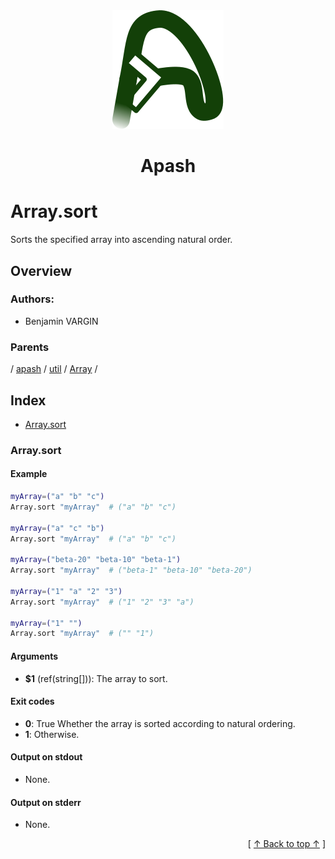 
<div align='center' id='apash-top'>
  <a href='https://github.com/hastec-fr/apash'>
    <img alt='apash-logo' src='../../../../../../../assets/apash-logo.svg'/>
  </a>

  # Apash
</div>

# Array.sort

Sorts the specified array into ascending natural order.

## Overview

### Authors:
* Benjamin VARGIN

### Parents
<!-- apash.parentBegin -->
[](../../../../.md) / [apash](../../../apash.md) / [util](../../util.md) / [Array](../Array.md) / 
<!-- apash.parentEnd -->

## Index

* [Array.sort](#arraysort)

### Array.sort

#### Example
```bash
myArray=("a" "b" "c")
Array.sort "myArray"  # ("a" "b" "c")

myArray=("a" "c" "b")
Array.sort "myArray"  # ("a" "b" "c")

myArray=("beta-20" "beta-10" "beta-1")
Array.sort "myArray"  # ("beta-1" "beta-10" "beta-20")

myArray=("1" "a" "2" "3")
Array.sort "myArray"  # ("1" "2" "3" "a")

myArray=("1" "")
Array.sort "myArray"  # ("" "1")
```

#### Arguments

* **$1** (ref(string[])): The array to sort.

#### Exit codes

* **0**: True Whether the array is sorted according to natural ordering.
* **1**: Otherwise.

#### Output on stdout

* None.

#### Output on stderr

* None.


  <div align='right'>[ <a href='#apash-top'>↑ Back to top ↑</a> ]</div>

